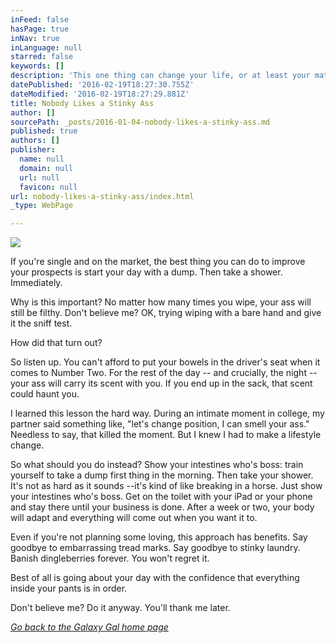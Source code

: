 ```yaml
---
inFeed: false
hasPage: true
inNav: true
inLanguage: null
starred: false
keywords: []
description: 'This one thing can change your life, or at least your mating prospects.'
datePublished: '2016-02-19T18:27:30.755Z'
dateModified: '2016-02-19T18:27:29.881Z'
title: Nobody Likes a Stinky Ass
author: []
sourcePath: _posts/2016-01-04-nobody-likes-a-stinky-ass.md
published: true
authors: []
publisher:
  name: null
  domain: null
  url: null
  favicon: null
url: nobody-likes-a-stinky-ass/index.html
_type: WebPage

---
```

![](https://s3-us-west-2.amazonaws.com/the-grid-img/p/955bde6ad82e975066754dadf268be1f21a45266.jpg)

If you're single and on the market, the best thing you can do to improve your prospects is start your day with a dump. Then take a shower. Immediately.

Why is this important? No matter how many times you wipe, your ass will still be filthy. Don't believe me? OK, trying wiping with a bare hand and give it the sniff test. 

How did that turn out?

So listen up. You can't afford to put your bowels in the driver's seat when it comes to Number Two. For the rest of the day -- and crucially, the night -- your ass will carry its scent with you. If you end up in the sack, that scent could haunt you.

I learned this lesson the hard way. During an intimate moment in college, my partner said something like, "let's change position, I can smell your ass." Needless to say, that killed the moment. But I knew I had to make a lifestyle change.

So what should you do instead? Show your intestines who's boss: train yourself to take a dump first thing in the morning. Then take your shower. It's not as hard as it sounds --it's kind of like breaking in a horse. Just show your intestines who's boss. Get on the toilet with your iPad or your phone and stay there until your business is done. After a week or two, your body will adapt and everything will come out when you want it to.

Even if you're not planning some loving, this approach has benefits. Say goodbye to embarrassing tread marks. Say goodbye to stinky laundry. Banish dingleberries forever. You won't regret it.

Best of all is going about your day with the confidence that everything inside your pants is in order. 

Don't believe me? Do it anyway. You'll thank me later. 

[_Go back to the Galaxy Gal home page_][0]

[0]: http://galaxygal.io/